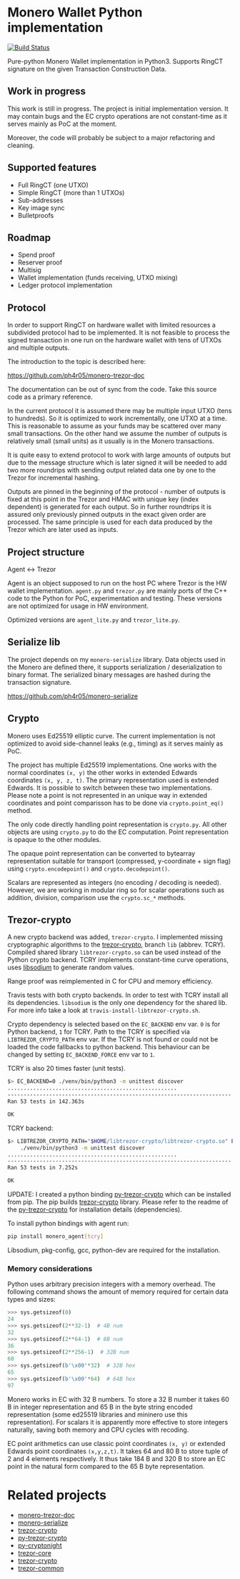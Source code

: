 # Monero Wallet Python implementation

[![Build Status](https://travis-ci.org/ph4r05/monero-agent.svg?branch=master)](https://travis-ci.org/ph4r05/monero-agent)

Pure-python Monero Wallet implementation in Python3.
Supports RingCT signature on the given Transaction Construction Data.

## Work in progress

This work is still in progress. The project is initial implementation version.
It may contain bugs and the EC crypto operations are not constant-time as it serves mainly as PoC at the moment.

Moreover, the code will probably be subject to a major refactoring and cleaning.

## Supported features

 - Full RingCT (one UTXO)
 - Simple RingCT (more than 1 UTXOs)
 - Sub-addresses
 - Key image sync
 - Bulletproofs

## Roadmap

 - Spend proof
 - Reserver proof
 - Multisig
 - Wallet implementation (funds receiving, UTXO mixing)
 - Ledger protocol implementation

## Protocol

In order to support RingCT on hardware wallet with limited resources a subdivided protocol had to be implemented.
It is not feasible to process the signed transaction in one run on the hardware wallet with tens of UTXOs and multiple outputs.

The introduction to the topic is described here:

https://github.com/ph4r05/monero-trezor-doc

The documentation can be out of sync from the code. Take this source code as a primary reference.

In the current protocol it is assumed there may be multiple input UTXO (tens to hundreds). So it is optimized
to work incrementally, one UTXO at a time. This is reasonable to assume as your funds may be scattered over
many small transactions. On the other hand we assume the number of outputs is relatively small (small units) as
it usually is in the Monero transactions.

It is quite easy to extend protocol to work with large amounts of outputs but due to the message structure
which is later signed it will be needed to add two more roundrips with sending output related data one by one
to the Trezor for incremental hashing.

Outputs are pinned in the beginning of the protocol - number of outputs is fixed at this point in the Trezor
and HMAC with unique key (index dependent) is generated for each output. So in further roundtrips it is assured only
previously pinned outputs in the exact given order are processed. The same principle is used for each data produced by
the Trezor which are later used as inputs.

## Project structure

Agent <-> Trezor

Agent is an object supposed to run on the host PC where Trezor is the HW wallet implementation.
`agent.py` and `trezor.py` are mainly ports of the C++ code to the Python for PoC, experimentation and testing.
These versions are not optimized for usage in HW environment.

Optimized versions are `agent_lite.py` and `trezor_lite.py`.

## Serialize lib

The project depends on my `monero-serialize` library.
Data objects used in the Monero are defined there, it supports serialization / deserialization to binary format.
The serialized binary messages are hashed during the transaction signature.

https://github.com/ph4r05/monero-serialize

## Crypto

Monero uses Ed25519 elliptic curve. The current implementation is not optimized to avoid side-channel leaks (e.g., timing)
as it serves mainly as PoC.

The project has multiple Ed25519 implementations. One works with the normal coordinates `(x, y)` the other
works in extended Edwards coordinates `(x, y, z, t)`. The primary representation used is extended Edwards.
It is possible to switch between these two implementations. Please note a point is not represented
in an unique way in extended coordinates and point comparisson has to be done via `crypto.point_eq()` method.

The only code directly handling point representation is `crypto.py`. All other objects are using `crypto.py`
to do the EC computation. Point representation is opaque to the other modules.

The opaque point representation can be converted to bytearray representation suitable for transport
(compressed, y-coordinate + sign flag) using `crypto.encodepoint()` and `crypto.decodepoint()`.

Scalars are represented as integers (no encoding / decoding is needed). However, we are working in modular ring so
for scalar operations such as addition, division, comparison use the `crypto.sc_*` methods.

## Trezor-crypto

A new crypto backend was added, `trezor-crypto`.
I implemented missing cryptographic algorithms to the [trezor-crypto], branch `lib` (abbrev. TCRY).
Compiled shared library `libtrezor-crypto.so` can be used instead of the Python crypto backend.
TCRY implements constant-time curve operations, uses [libsodium] to generate random values.

Range proof was reimplemented in C for CPU and memory efficiency.

Travis tests with both crypto backends. In order to test with TCRY install all its dependencies. `libsodium` is the only one
dependency for the shared lib. For more info take a look at `travis-install-libtrezor-crypto.sh`.

Crypto dependency is selected based on the `EC_BACKEND` env var. `0` is for Python backend, `1` for TCRY.
Path to the TCRY is specified via `LIBTREZOR_CRYPTO_PATH` env var. If the TCRY is not found or could not be loaded
the code fallbacks to python backend. This behaviour can be changed by setting `EC_BACKEND_FORCE` env var to `1`.

TCRY is also 20 times faster (unit tests).

```bash
$> EC_BACKEND=0 ./venv/bin/python3 -m unittest discover
.....................................................
----------------------------------------------------------------------
Ran 53 tests in 142.363s

OK
```

TCRY backend:

```bash
$> LIBTREZOR_CRYPTO_PATH="$HOME/libtrezor-crypto/libtrezor-crypto.so" EC_BACKEND_FORCE=1 EC_BACKEND=1 \
    ./venv/bin/python3 -m unittest discover
.....................................................
----------------------------------------------------------------------
Ran 53 tests in 7.252s

OK
```

UPDATE: I created a python binding [py-trezor-crypto] which can be installed from pip. The pip builds [trezor-crypto]
library. Please refer to the readme of the [py-trezor-crypto] for installation details (dependencies).

To install python bindings with agent run:

```bash
pip install monero_agent[tcry]
```

Libsodium, pkg-config, gcc, python-dev are required for the installation.

### Memory considerations

Python uses arbitrary precision integers with a memory overhead.
The following command shows the amount of memory required for certain data types and sizes:

```python
>>> sys.getsizeof(0)
24
>>> sys.getsizeof(2**32-1)  # 4B num
32
>>> sys.getsizeof(2**64-1)  # 8B num
36
>>> sys.getsizeof(2**256-1)  # 32B num
60
>>> sys.getsizeof(b'\x00'*32)  # 32B hex
65
>>> sys.getsizeof(b'\x00'*64)  # 64B hex
97
```

Monero works in EC with 32 B numbers.
To store a 32 B number it takes 60 B in integer representation and 65 B in the byte string encoded
representation (some ed25519 libraries and mininero use this representation).
For scalars it is apparently more effective to store integers naturally, saving both memory and CPU cycles with recoding.

EC point arithmetics can use classic point coordinates `(x, y)` or extended Edwards point coordinates `(x,y,z,t)`.
It takes 64 and 80 B to store tuple of 2 and 4 elements respectively.
It thus take 184 B and 320 B to store an EC point in the natural form compared to the 65 B byte representation.


# Related projects

- [monero-trezor-doc]
- [monero-serialize]
- [trezor-crypto]
- [py-trezor-crypto]
- [py-cryptonight]
- [trezor-core]
- [trezor-crypto]
- [trezor-common]


[trezor-core]: https://github.com/ph4r05/trezor-core
[trezor-crypto]: https://github.com/ph4r05/trezor-crypto
[trezor-common]: https://github.com/ph4r05/trezor-common
[libsodium]: https://github.com/jedisct1/libsodium
[py-trezor-crypto]: https://github.com/ph4r05/py-trezor-crypto
[py-cryptonight]: https://github.com/ph4r05/py-cryptonight
[monero-serialize]: https://github.com/ph4r05/monero-serialize
[monero-trezor-doc]: https://github.com/ph4r05/monero-trezor-doc
